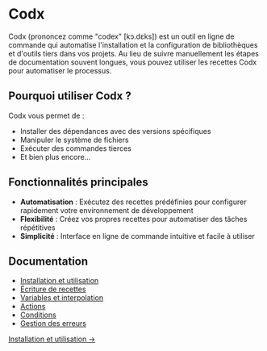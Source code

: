 # Codx

Codx (prononcez comme "codex" [kɔ.dɛks]) est un outil en ligne de commande qui automatise l'installation et la
configuration de bibliothèques et d'outils
tiers dans vos projets. Au lieu de suivre manuellement les étapes de documentation souvent longues, vous pouvez utiliser
les recettes Codx pour automatiser le processus.

## Pourquoi utiliser Codx ?

Codx vous permet de :

- Installer des dépendances avec des versions spécifiques
- Manipuler le système de fichiers
- Exécuter des commandes tierces
- Et bien plus encore...

## Fonctionnalités principales

- **Automatisation** : Exécutez des recettes prédéfinies pour configurer rapidement votre environnement de développement
- **Flexibilité** : Créez vos propres recettes pour automatiser des tâches répétitives
- **Simplicité** : Interface en ligne de commande intuitive et facile à utiliser

## Documentation

- [Installation et utilisation](utilisation.md)
- [Écriture de recettes](ecriture-recettes.md)
- [Variables et interpolation](variables-et-interpolation.md)
- [Actions](actions.md)
- [Conditions](conditions.md)
- [Gestion des erreurs](errors.md)

[Installation et utilisation →](utilisation.md)
